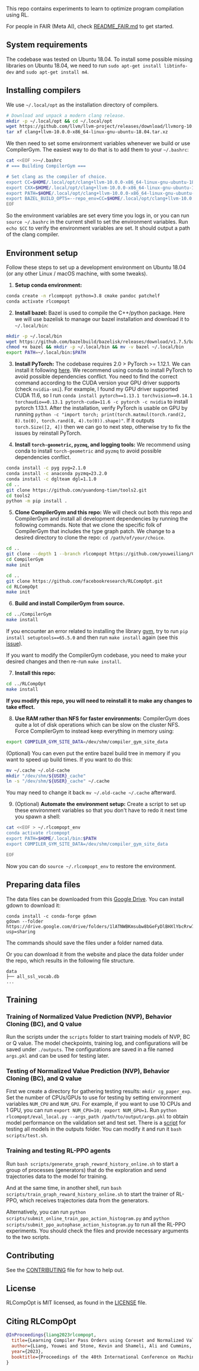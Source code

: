 
This repo contains experiments to learn to optimize program compilation using RL.

For people in FAIR (Meta AI), check [README_FAIR.md](README_FAIR.md) to get started.

## System requirements
The codebase was tested on Ubuntu 18.04. To install some possible missing libraries on Ubuntu 18.04, we need to run `sudo apt-get install libtinfo-dev` and `sudo apt-get install m4`. 


## Installing compilers

We use `~/.local/opt` as the installation directory of compilers.

```sh
# Download and unpack a modern clang release.
mkdir -p ~/.local/opt && cd ~/.local/opt
wget https://github.com/llvm/llvm-project/releases/download/llvmorg-10.0.0/clang+llvm-10.0.0-x86_64-linux-gnu-ubuntu-18.04.tar.xz
tar xf clang+llvm-10.0.0-x86_64-linux-gnu-ubuntu-18.04.tar.xz
```

We then need to set some environment variables whenever we build or use
CompilerGym. The easiest way to do that is to add them to your `~/.bashrc`:

```sh
cat <<EOF >>~/.bashrc
# === Building CompilerGym ===

# Set clang as the compiler of choice.
export CC=$HOME/.local/opt/clang+llvm-10.0.0-x86_64-linux-gnu-ubuntu-18.04/bin/clang
export CXX=$HOME/.local/opt/clang+llvm-10.0.0-x86_64-linux-gnu-ubuntu-18.04/bin/clang++
export PATH=$HOME/.local/opt/clang+llvm-10.0.0-x86_64-linux-gnu-ubuntu-18.04/bin:$PATH
export BAZEL_BUILD_OPTS=--repo_env=CC=$HOME/.local/opt/clang+llvm-10.0.0-x86_64-linux-gnu-ubuntu-18.04/bin/clang
EOF
```

So the environment variables are set every time you logs in, or you can run `source ~/.bashrc` in the current shell to set the environment variables. Run `echo $CC` to verify the environment variables are set. It should output a path of the clang compiler.

## Environment setup

Follow these steps to set up a development environment on Ubuntu 18.04 (or any other Linux
/ macOS machine, with some tweaks). 

1. **Setup conda environment:**

```sh
conda create -n rlcompopt python=3.8 cmake pandoc patchelf
conda activate rlcompopt
```

2. **Install bazel:** Bazel is used to compile the C++/python package. Here we
   will use bazelisk to manage our bazel installation and download it to
   `~/.local/bin`:

```sh
mkdir -p ~/.local/bin
wget https://github.com/bazelbuild/bazelisk/releases/download/v1.7.5/bazelisk-linux-amd64 -O bazel
chmod +x bazel && mkdir -p ~/.local/bin && mv -v bazel ~/.local/bin
export PATH=~/.local/bin:$PATH
```

3. **Install PyTorch:** The codebase requires 2.0 > PyTorch >= 1.12.1. We can install it following [here](https://pytorch.org/get-started/previous-versions). We recommend using conda to install PyTorch to avoid possible dependencies conflict. You need to find the correct command according to the CUDA version your GPU driver supports (check `nvidia-smi`). For example, I found my GPU driver supported CUDA 11.6, so I run `conda install pytorch==1.13.1 torchvision==0.14.1 torchaudio==0.13.1 pytorch-cuda=11.6 -c pytorch -c nvidia` to install pytorch 1.13.1. After the installation, verify PyTorch is usable on GPU by running `python -c "import torch; print(torch.matmul(torch.rand(2, 8).to(0), torch.rand(8, 4).to(0)).shape)"`. If it outputs `torch.Size([2, 4])` then we can go to next step, otherwise try to fix the issues by reinstall PyTorch.


4. **Install `torch-geometric`, `pyzmq`, and logging tools:** 
We recommend using conda to install `torch-geometric` and `pyzmq` to avoid possible dependencies conflict. 
```sh
conda install -c pyg pyg=2.1.0
conda install -c anaconda pyzmq=23.2.0
conda install -c dglteam dgl=1.1.0
cd ..
git clone https://github.com/yuandong-tian/tools2.git
cd tools2
python -m pip install .
```

5. **Clone CompilerGym and this repo:** We will check out both this repo and
   CompilerGym and install all development dependencies by running the following commands. Note that we clone the specific folk of CompilerGym that includes the type graph patch. We change to a desired directory to clone the repo: `cd /path/of/your/choice`.


```sh
cd ..
git clone --depth 1 --branch rlcompopt https://github.com/youweiliang/CompilerGym.git
cd CompilerGym
make init

cd ..
git clone https://github.com/facebookresearch/RLCompOpt.git
cd RLCompOpt
make init
```

6. **Build and install CompilerGym from source.** 

```sh
cd ../CompilerGym
make install
```
If you encounter an error related to installing the library [gym](https://github.com/openai/gym), try to run `pip install setuptools==65.5.0` and then run `make install` again (see this [issue](https://github.com/openai/gym/issues/3176)).

If you want to modify the CompilerGym codebase, you need to make your desired changes and then re-run `make install`.


7. **Install this repo:**

```sh
cd ../RLCompOpt
make install
```
**If you modify this repo, you will need to reinstall it to make any changes to take effect.**

8. **Use RAM rather than NFS for faster environments:** CompilerGym
   does quite a lot of disk operations which can be slow on the cluster NFS.
   Force CompilerGym to instead keep everything in memory using:

```sh
export COMPILER_GYM_SITE_DATA=/dev/shm/compiler_gym_site_data
```

(Optional) You can even put the entire bazel build tree in memory if you want to speed up
build times. If you want to do this:

```sh
mv ~/.cache ~/.old-cache
mkdir "/dev/shm/${USER}_cache"
ln -s "/dev/shm/${USER}_cache" ~/.cache
```
You may need to change it back `mv ~/.old-cache ~/.cache` afterward.

9. (Optional) **Automate the environment setup:** Create a script to set up
   these environment variables so that you don't have to redo it next time you
   spawn a shell:

```sh
cat <<EOF > ~/.rlcompopt_env
conda activate rlcompopt
export PATH=$HOME/.local/bin:$PATH
export COMPILER_GYM_SITE_DATA=/dev/shm/compiler_gym_site_data

EOF
```

Now you can do `source ~/.rlcompopt_env` to restore the environment.


## Preparing data files
The data files can be downloaded from this [Google Drive](https://drive.google.com/drive/folders/1lATNWBKmsubw8bGeFyDlBHXlYbcRrw7S?usp=sharing). You can install gdown to download it:
```
conda install -c conda-forge gdown
gdown --folder https://drive.google.com/drive/folders/1lATNWBKmsubw8bGeFyDlBHXlYbcRrw7S?usp=sharing
```
The commands should save the files under a folder named data. 

Or you can download it from the website and place the data folder under the repo, which results in the following file structure.
```
data
├── all_ssl_vocab.db
...
```

## Training
### Training of Normalized Value Prediction (NVP), Behavior Cloning (BC), and Q value
Run the scripts under the `scripts` folder to start training models of NVP, BC or Q value. The model checkpoints, training log, and configurations will be saved under `./outputs`. The configurations are saved in a file named `args.pkl` and can be used for testing later.


### Testing of Normalized Value Prediction (NVP), Behavior Cloning (BC), and Q value
First we create a directory for gathering testing results: `mkdir cg_paper_exp`. 
Set the number of CPUs/GPUs to use for testing by setting environment variables `NUM_CPU` and `NUM_GPU`. For example, if you want to use 10 CPUs and 1 GPU, you can run `export NUM_CPU=10; export NUM_GPU=1`. 
Run `python rlcompopt/eval_local.py --args_path /path/to/output/args.pkl` to obtain model performance on the validation set and test set. 
There is a [script](scripts/test.sh) for testing all models in the outputs folder. You can modify it and run it `bash scripts/test.sh`.


### Training and testing RL-PPO agents
Run `bash scripts/generate_graph_reward_history_online.sh` to start a group of processes (generators) that do the exploration and send trajectories data to the model for training. 

And at the same time, in another shell, run `bash scripts/train_graph_reward_history_online.sh` to start the trainer of RL-PPO, which receives trajectories data from the generators.

Alternatively, you can run `python scripts/submit_online_train_ppo_action_histogram.py` and `python scripts/submit_ppo_autophase_action_histogram.py` to run all the RL-PPO experiments. You should check the files and provide necessary arguments to the two scripts.

## Contributing
See the [CONTRIBUTING](CONTRIBUTING.md) file for how to help out.

## License
RLCompOpt is MIT licensed, as found in the [LICENSE](LICENSE) file.

## Citing RLCompOpt
```BibTeX
@InProceedings{liang2023rlcompopt,
  title={Learning Compiler Pass Orders using Coreset and Normalized Value Prediction},
  author={Liang, Youwei and Stone, Kevin and Shameli, Ali and Cummins, Chris and Elhoushi, Mostafa and Guo, Jiadong and Steiner, Benoit and Yang, Xiaomeng and Xie, Pengtao and Leather, Hugh and Tian, Yuandong},
  year={2023},
  booktitle={Proceedings of the 40th International Conference on Machine Learning}
}
```